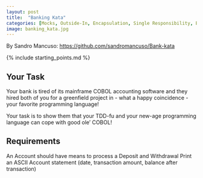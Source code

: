 ```yaml
---
layout: post
title:  "Banking Kata"
categories: [Mocks, Outside-In, Encapsulation, Single Responsibility, Expert]
image: banking_kata.jpg
---
```


By Sandro Mancuso: https://github.com/sandromancuso/Bank-kata

{% include starting_points.md %}

## Your Task
Your bank is tired of its mainframe COBOL accounting software and they hired both of you for a greenfield project in - what a happy coincidence - your favorite programming language!

Your task is to show them that your TDD-fu and your new-age programming language can cope with good ole’ COBOL! 

## Requirements
An Account should have means to process a Deposit and Withdrawal
Print an ASCII Account statement (date, transaction amount, balance after transaction)

